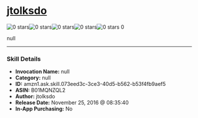 # [jtolksdo](http://alexa.amazon.com/#skills/amzn1.ask.skill.073eed3c-3ce3-40d5-b562-b53f4fb9aef5)
![0 stars](../../images/ic_star_border_black_18dp_1x.png)![0 stars](../../images/ic_star_border_black_18dp_1x.png)![0 stars](../../images/ic_star_border_black_18dp_1x.png)![0 stars](../../images/ic_star_border_black_18dp_1x.png)![0 stars](../../images/ic_star_border_black_18dp_1x.png) 0

null

***

### Skill Details

* **Invocation Name:** null
* **Category:** null
* **ID:** amzn1.ask.skill.073eed3c-3ce3-40d5-b562-b53f4fb9aef5
* **ASIN:** B01MQNZQL2
* **Author:** jtolksdo
* **Release Date:** November 25, 2016 @ 08:35:40
* **In-App Purchasing:** No
